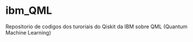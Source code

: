 # ibm_QML
Repositorio de codigos dos turoriais do Qiskit da IBM sobre  QML (Quantum Machine Learning)


